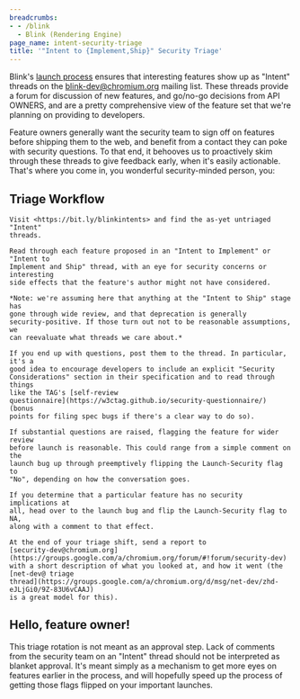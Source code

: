 ```yaml
---
breadcrumbs:
- - /blink
  - Blink (Rendering Engine)
page_name: intent-security-triage
title: '"Intent to {Implement,Ship}" Security Triage'
---
```


Blink's [launch process](/blink#TOC-Web-Platform-Changes:-Process) ensures that
interesting features show up as "Intent" threads on the
[blink-dev@chromium.org](https://groups.google.com/a/chromium.org/group/blink-dev/topics)
mailing list. These threads provide a forum for discussion of new features, and
go/no-go decisions from API OWNERS, and are a pretty comprehensive view of the
feature set that we're planning on providing to developers.

Feature owners generally want the security team to sign off on features before
shipping them to the web, and benefit from a contact they can poke with security
questions. To that end, it behooves us to proactively skim through these threads
to give feedback early, when it's easily actionable. That's where you come in,
you wonderful security-minded person, you:

## Triage Workflow

    Visit <https://bit.ly/blinkintents> and find the as-yet untriaged "Intent"
    threads.

    Read through each feature proposed in an "Intent to Implement" or "Intent to
    Implement and Ship" thread, with an eye for security concerns or interesting
    side effects that the feature's author might not have considered.

    *Note: we're assuming here that anything at the "Intent to Ship" stage has
    gone through wide review, and that deprecation is generally
    security-positive. If those turn out not to be reasonable assumptions, we
    can reevaluate what threads we care about.*

    If you end up with questions, post them to the thread. In particular, it's a
    good idea to encourage developers to include an explicit "Security
    Considerations" section in their specification and to read through things
    like the TAG's [self-review
    questionnaire](https://w3ctag.github.io/security-questionnaire/) (bonus
    points for filing spec bugs if there's a clear way to do so).

    If substantial questions are raised, flagging the feature for wider review
    before launch is reasonable. This could range from a simple comment on the
    launch bug up through preemptively flipping the Launch-Security flag to
    "No", depending on how the conversation goes.

    If you determine that a particular feature has no security implications at
    all, head over to the launch bug and flip the Launch-Security flag to NA,
    along with a comment to that effect.

    At the end of your triage shift, send a report to
    [security-dev@chromium.org](https://groups.google.com/a/chromium.org/forum/#!forum/security-dev)
    with a short description of what you looked at, and how it went (the
    [net-dev@ triage
    thread](https://groups.google.com/a/chromium.org/d/msg/net-dev/zhd-eJLjGi0/9Z-83U6vCAAJ)
    is a great model for this).

## Hello, feature owner!

This triage rotation is not meant as an approval step. Lack of comments from the
security team on an "Intent" thread should not be interpreted as blanket
approval. It's meant simply as a mechanism to get more eyes on features earlier
in the process, and will hopefully speed up the process of getting those flags
flipped on your important launches.